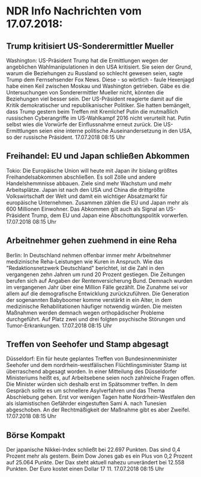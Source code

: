# NDR Info Nachrichten vom 17.07.2018:


## Trump kritisiert US-Sonderermittler Mueller
Washington:   US-Präsident Trump hat die Ermittlungen wegen der angeblichen Wahlmanipulationen in den USA kritisiert. Sie seien der Grund, warum die Beziehungen zu Russland so schlecht gewesen seien, sagte Trump dem Fernsehsender Fox News. Diese - so wörtlich - faule Hexenjagd habe einen Keil zwischen Moskau und Washington getrieben. Gäbe es die Untersuchungen von Sonderermittler Mueller nicht, könnten die Beziehungen viel besser sein. Der US-Präsident reagierte damit auf die Kritik demokratischer und republikanischer Politiker. Sie hatten bemängelt, dass Trump gestern beim Treffen mit Kremlchef Putin die mutmaßlich russischen Cyberangriffe im US-Wahlkampf 2016 nicht verurteilt hat. Putin selbst wies die Vorwürfe der Einflussnahme erneut zurück. Die US-Ermittlungen seien eine interne politische Auseinandersetzung in den USA, so der russische Präsident. 17.07.2018 08:15 Uhr 

## Freihandel: EU und Japan schließen Abkommen
Tokio: Die Europäische Union will heute mit Japan ihr bislang größtes Freihandelsabkommen abschließen. Es soll Zölle und andere Handelshemmnisse abbauen. Ziele sind mehr Wachstum und mehr Arbeitsplätze. Japan ist nach den USA und China die drittgrößte Volkswirtschaft der Welt und damit ein wichtiger Absatzmarkt für europäische Unternehmen. Zusammen zählen die EU und Japan mehr als 600 Millionen Einwohner. Das Abkommen gilt auch als Signal an US-Präsident Trump, dem EU und Japan eine Abschottungspolitik vorwerfen. 17.07.2018 08:15 Uhr 

## Arbeitnehmer gehen zuehmend in eine Reha
Berlin: In Deutschland nehmen offenbar immer mehr Arbeitnehmer medizinische Reha-Leistungen wie Kuren in Anspruch. Wie das "Redaktionsnetzwerk Deutschland" berichtet, ist die Zahl in den vergangenen zehn Jahren um rund 20 Prozent gestiegen. Die Zeitungen berufen sich auf Angaben der Rentenversicherung Bund. Demnach wurden im vergangenen Jahr über eine Million Fälle gezählt. Die Zunahme sei vor allem auf die demografische Entwicklung zurückzuführen. Die Generation der sogenannten Babyboomer komme verstärkt in ein Alter, in dem medizinische Rehabilitationen häufiger notwendig würden. Die meisten Maßnahmen werden demnach wegen orthopädischer Probleme durchgeführt. Auf Platz zwei und drei folgten psychische Störungen und Tumor-Erkrankungen. 17.07.2018 08:15 Uhr 

## Treffen von Seehofer und Stamp abgesagt
Düsseldorf: Ein für heute geplantes Treffen von Bundesinnenminister Seehofer und dem nordrhein-westfälischen Flüchtlingsminister Stamp ist überraschend abgesagt worden. In einer Mitteilung des Düsseldorfer Ministeriums heißt es, auf Arbeitsebene seien noch zahlreiche Fragen offen. Die Minister würden sich deshalb erst im Spätsommer treffen. In dem Gespräch sollte es um schnellere Asylverfahren und das Thema Abschiebung gehen. Erst vor wenigen Tagen hatte Nordrhein-Westfalen den als islamistischen Gefährder eingestuften Sami A. nach Tunesien abgeschoben. An der Rechtmäßigkeit der Maßnahme gibt es aber Zweifel. 17.07.2018 08:15 Uhr 

## Börse Kompakt
Der japanische Nikkei-Index schließt bei 22.697 Punkten. Das sind  0,4 Prozent mehr als gestern. Beim Dow Jones gab es ein Plus von 0,2 Prozent auf 25.064 Punkte. Der Dax steht aktuell nahezu unverändert bei 12.558 Punkten. Der Euro kostet einen Dollar 17 11. 17.07.2018 08:15 Uhr 
